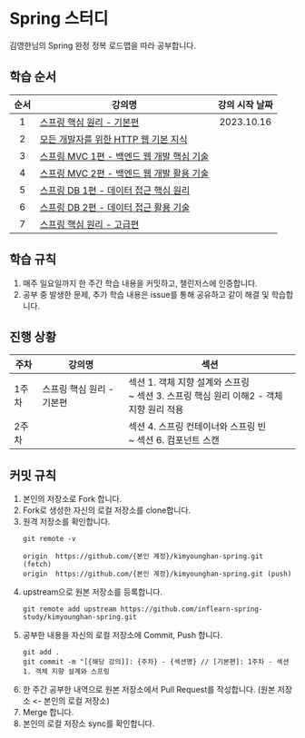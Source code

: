 # Spring 스터디
김영한님의 Spring 완정 정복 로드맵을 따라 공부합니다.


## 학습 순서
|  순서   | 강의명                         |강의 시작 날짜|
|:-----:|-----------------------------|:---:|
|   1   | [스프링 핵심 원리 - 기본편](https://www.inflearn.com/course/%EC%8A%A4%ED%94%84%EB%A7%81-%ED%95%B5%EC%8B%AC-%EC%9B%90%EB%A6%AC-%EA%B8%B0%EB%B3%B8%ED%8E%B8)             |2023.10.16|
|   2   | [모든 개발자를 위한 HTTP 웹 기본 지식](https://www.inflearn.com/course/http-%EC%9B%B9-%EB%84%A4%ED%8A%B8%EC%9B%8C%ED%81%AC)     ||
|   3   | [스프링 MVC 1편 - 백엔드 웹 개발 핵심 기술](https://www.inflearn.com/course/%EC%8A%A4%ED%94%84%EB%A7%81-mvc-1) ||
|   4   | [스프링 MVC 2편 - 백엔드 웹 개발 활용 기술](https://www.inflearn.com/course/%EC%8A%A4%ED%94%84%EB%A7%81-mvc-2) ||
|   5   | [스프링 DB 1편 - 데이터 접근 핵심 원리](https://www.inflearn.com/course/%EC%8A%A4%ED%94%84%EB%A7%81-db-1)    ||
|   6   | [스프링 DB 2편 - 데이터 접근 활용 기술](https://www.inflearn.com/course/%EC%8A%A4%ED%94%84%EB%A7%81-db-2)    ||
|   7   | [스프링 핵심 원리 - 고급편](https://www.inflearn.com/course/%EC%8A%A4%ED%94%84%EB%A7%81-%ED%95%B5%EC%8B%AC-%EC%9B%90%EB%A6%AC-%EA%B3%A0%EA%B8%89%ED%8E%B8)             ||


## 학습 규칙

1. 매주 일요일까지 한 주간 학습 내용을 커밋하고, 챌린저스에 인증합니다.
2. 공부 중 발생한 문제, 추가 학습 내용은 issue를 통해 공유하고 같이 해결 및 학습합니다.


## 진행 상황
|주차| 강의명             |섹션|
|--|-----------------|--|
|1주차| 스프링 핵심 원리 - 기본편 |섹션 1. 객체 지향 설계와 스프링 <br/>~ 섹션 3. 스프링 핵심 원리 이해2 - 객체 지향 원리 적용|
|2주차||섹션 4. 스프링 컨테이너와 스프링 빈 <br/>~ 섹션 6. 컴포넌트 스캔|

   
## 커밋 규칙

1. 본인의 저장소로 Fork 합니다.
2. Fork로 생성한 자신의 로컬 저장소를 clone합니다.
3. 원격 저장소를 확인합니다.
   ```
   git remote -v

   origin  https://github.com/{본인 계정}/kimyounghan-spring.git (fetch)
   origin  https://github.com/{본인 계정}/kimyounghan-spring.git (push)
   ```
 4. upstream으로 원본 저장소를 등록합니다.
    ```
    git remote add upstream https://github.com/inflearn-spring-study/kimyounghan-spring.git
    ```
5. 공부한 내용을 자신의 로컬 저장소에 Commit, Push 합니다.
   ```
   git add .
   git commit -m "[{해당 강의]]: {주차} - {섹션명} // [기본편]: 1주차 - 섹션1. 객체 지향 설계와 스프링
   ```
7. 한 주간 공부한 내역으로 원본 저장소에서 Pull Request를 작성합니다. (원본 저장소 <- 본인의 로컬 저장소)
8. Merge 합니다.
9. 본인의 로컬 저장소 sync를 확인합니다.
